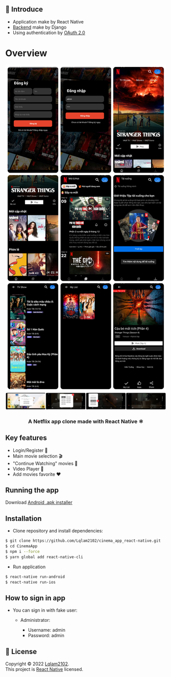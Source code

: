 ## 🚀 Introduce

- Application make by React Native
- [Backend](https://github.com/Lqlam2102/cinema_mobile_be) make by Django
- Using authentication by [OAuth 2.0](https://django-oauth-toolkit.readthedocs.io/en/latest)

# **Overview**

![Preview](https://github.com/Lqlam2102/cinema_app_react-native/blob/main/assets/iPiccy-img.png)
![Preview](https://github.com/Lqlam2102/cinema_app_react-native/blob/main/assets/ipiccy_image.png)
<h3 align="center">
<b>A Netflix app clone made with React Native ⚛</b>
<h3>

## **Key features**

- Login/Register 👤
- Main movie selection 🎬
- "Continue Watching" movies 🔄
- Video Player 🎥
- Add movies favorite ❤️

## **Running the app**

Download [Android .apk installer](https://drive.google.com/file/d/1Ak4jVJkfwVX7kcSdN79ukw6zMAc9byM3/view?usp=share_link)

## **Installation**

- Clone repository and install dependencies:

```bash
$ git clone https://github.com/Lqlam2102/cinema_app_react-native.git
$ cd CinemaApp
$ npm i --force
$ yarn global add react-native-cli
```

- Run application

```bash
$ react-native run-android
$ react-native run-ios
```

## **How to sign in app**

- You can sign in with fake user:

  - Administrator:

    - Username: admin
    - Password: admin

## 📝 License

Copyright © 2022 [Lqlam2102](https://github.com/Lqlam2102).<br />
This project is [React Native](https://github.com/Lqlam2102/cinema_app_react-native) licensed.